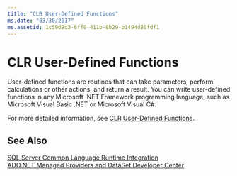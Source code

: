 ```yaml
---
title: "CLR User-Defined Functions"
ms.date: "03/30/2017"
ms.assetid: 1c59d9d3-6ff9-411b-8b29-b1494d80fdf1
---
```

# CLR User-Defined Functions
User-defined functions are routines that can take parameters, perform calculations or other actions, and return a result. You can write user-defined functions in any Microsoft .NET Framework programming language, such as Microsoft Visual Basic .NET or Microsoft Visual C#.  
  
 For more detailed information, see [CLR User-Defined Functions](http://msdn.microsoft.com/library/ms131077.aspx).  
  
## See Also  
 [SQL Server Common Language Runtime Integration](../../../../../docs/framework/data/adonet/sql/sql-server-common-language-runtime-integration.md)  
 [ADO.NET Managed Providers and DataSet Developer Center](http://go.microsoft.com/fwlink/?LinkId=217917)

